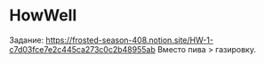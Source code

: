 # HowWell
Задание: https://frosted-season-408.notion.site/HW-1-c7d03fce7e2c445ca273c0c2b48955ab
Вместо пива > газировку.

